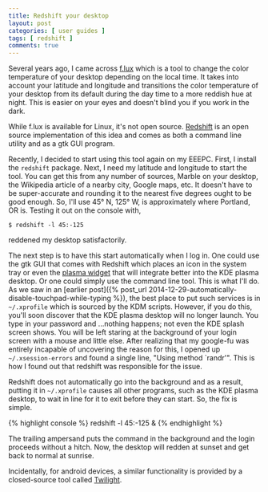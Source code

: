```yaml
---
title: Redshift your desktop
layout: post
categories: [ user guides ]
tags: [ redshift ]
comments: true
---
```


Several years ago, I came across [f.lux](https://justgetflux.com/) which is a tool to change the color temperature of your desktop depending on the local time.
It takes into account your latitude and longitude and transitions the color temperature of your desktop from its default during the day time to a more reddish hue at night.
This is easier on your eyes and doesn't blind you if you work in the dark.

While f.lux is available for Linux, it's not open source.
[Redshift](http://jonls.dk/redshift/) is an open source implementation of this idea and comes as both a command line utility and as a gtk GUI program.

Recently, I decided to start using this tool again on my EEEPC.
First, I install the `redshift` package.
Next, I need my latitude and longitude to start the tool.
You can get this from any number of sources, Marble on your desktop, the Wikipedia article of a nearby city, Google maps, etc.
It doesn't have to be super-accurate and rounding it to the nearest five degrees ought to be good enough.
So, I'll use 45° N, 125° W, is approximately where Portland, OR is.
Testing it out on the console with,

    $ redshift -l 45:-125

reddened my desktop satisfactorily.

The next step is to have this start automatically when I log in.
One could use the gtk GUI that comes with Redshift which places an icon in the system tray or even the [plasma widget](http://kde-apps.org/content/show.php/Redshift+Plasmoid?content=148737) that will integrate better into the KDE plasma desktop.
Or one could simply use the command line tool.
This is what I'll do.
As we saw in an [earlier post]({% post_url 2014-12-29-automatically-disable-touchpad-while-typing %}), the best place to put such services is in `~/.xprofile` which is sourced by the KDM scripts.
However, if you do this, you'll soon discover that the KDE plasma desktop will no longer launch.
You type in your password and ...nothing happens; not even the KDE splash screen shows.
You will be left staring at the background of your login screen with a mouse and little else.
After realizing that my google-fu was entirely incapable of uncovering the reason for this, I opened up `~/.xsession-errors` and found a single line, "Using method `randr'".
This is how I found out that redshift was responsible for the issue.

Redshift does not automatically go into the background and as a result, putting it in `~/.xprofile` causes all other programs, such as the KDE plasma desktop, to wait in line for it to exit before they can start.
So, the fix is simple.

{% highlight console %}
redshift -l 45:-125 &
{% endhighlight %}

The trailing ampersand puts the command in the background and the login proceeds without a hitch.
Now, the desktop will redden at sunset and get back to normal at sunrise.

Incidentally, for android devices, a similar functionality is provided by a closed-source tool called [Twilight](https://play.google.com/store/apps/details?id=com.urbandroid.lux).


